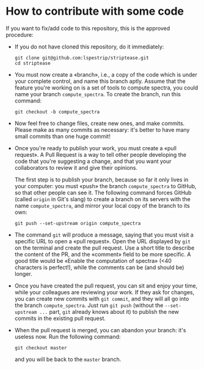 # How to contribute with some code

If you want to fix/add code to this repository, this is the approved
procedure:

-   If you do not have cloned this repository, do it immediately:

    ```
    git clone git@github.com:lspestrip/striptease.git
    cd striptease
    ```
    
-   You must now create a «branch», i.e., a copy of the code which is
    under your complete control, and name this branch aptly. Assume
    that the feature you're working on is a set of tools to compute
    spectra, you could name your branch `compute_spectra`. To create
    the branch, run this command:
    
    ```
    git checkout -b compute_spectra
    ```
    
-   Now feel free to change files, create new ones, and make commits.
    Please make as many commits as necessary: it's better to have many
    small commits than one huge commit!

-   Once you're ready to publish your work, you must create a «pull
    request». A Pull Request is a way to tell other people developing
    the code that you're suggesting a change, and that you want your
    collaborators to review it and give their opinions.
    
    The first step is to publish your branch, because so far it only
    lives in your computer: you must «push» the branch
    `compute_spectra` to GitHub, so that other people can see it. The
    following command forces GitHub (called `origin` in Git's slang)
    to create a branch on its servers with the name `compute_spectra`,
    and mirror your local copy of the branch to its own:
    
    ```
    git push --set-upstream origin compute_spectra
    ```
    
-   The command `git` will produce a message, saying that you must
    visit a specific URL to open a «pull request». Open the URL
    displayed by `git` on the terminal and create the pull request.
    Use a short title to describe the content of the PR, and the
    «comment» field to be more specific. A good title would be «Enable
    the computation of spectra» (<40 characters is perfect!), while
    the comments can be (and should be) longer.
    
-   Once you have created the pull request, you can sit and enjoy your
    time, while your colleagues are reviewing your work. If they ask
    for changes, you can create new commits with `git commit`, and
    they will all go into the branch `compute_spectra`. Just run `git
    push` (without the `--set-upstream ...` part, `git` already knows
    about it) to publish the new commits in the existing pull request.
    
-   When the pull request is merged, you can abandon your branch: it's
    useless now. Run the following command:
    
    ```
    git checkout master
    ```
    
    and you will be back to the `master` branch.

